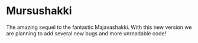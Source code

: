 # Mursushakki
The amazing sequel to the fantastic Majavashakki. With this new version we are planning to add several new bugs and more unreadable code!
